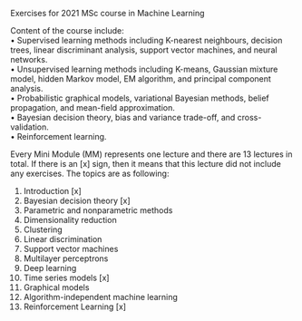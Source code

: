 Exercises for 2021 MSc course in Machine Learning

Content of the course include: \
• Supervised learning methods including K-nearest neighbours, decision trees, linear discriminant analysis, support vector machines, and neural networks. \
• Unsupervised learning methods including K-means, Gaussian mixture model, hidden Markov model, EM algorithm, and principal component analysis.\
• Probabilistic graphical models, variational Bayesian methods, belief propagation, and mean-field approximation.\
• Bayesian decision theory, bias and variance trade-off, and cross-validation.\
• Reinforcement learning. 

Every Mini Module (MM) represents one lecture and there are 13 lectures in total. If there is an [x] sign, then it means that this lecture did not include any exercises. The topics are as following:

1. Introduction [x]
2. Bayesian decision theory [x]
3. Parametric and nonparametric methods
4. Dimensionality reduction
5. Clustering
6. Linear discrimination
7. Support vector machines
8. Multilayer perceptrons
9. Deep learning
10. Time series models [x]
11. Graphical models 
12. Algorithm-independent machine learning
13. Reinforcement Learning [x]
